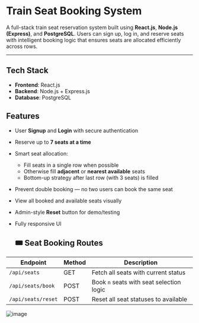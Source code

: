 # Train Seat Booking System

A full-stack train seat reservation system built using **React.js**, **Node.js (Express)**, and **PostgreSQL**. Users can sign up, log in, and reserve seats with intelligent booking logic that ensures seats are allocated efficiently across rows.

---

## Tech Stack

- **Frontend**: React.js
- **Backend**: Node.js + Express.js
- **Database**: PostgreSQL

## Features

- User **Signup** and **Login** with secure authentication
- Reserve up to **7 seats at a time**
- Smart seat allocation:
  - Fill seats in a single row when possible
  - Otherwise fill **adjacent** or **nearest available** seats
  - Bottom-up strategy after last row (with 3 seats) is filled
- Prevent double booking — no two users can book the same seat
- View all booked and available seats visually
- Admin-style **Reset** button for demo/testing
- Fully responsive UI

  ## 🎟️ Seat Booking Routes

| Endpoint           | Method | Description                              |
| ------------------ | ------ | ---------------------------------------- |
| `/api/seats`       | GET    | Fetch all seats with current status      |
| `/api/seats/book`  | POST   | Book `n` seats with seat selection logic |
| `/api/seats/reset` | POST   | Reset all seat statuses to available     |

![image](https://github.com/user-attachments/assets/7f7354b1-5d40-4a1f-82d8-5e34ed239d15)
